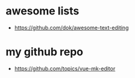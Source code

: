 # awesome lists

* https://github.com/dok/awesome-text-editing

# my github repo

* https://github.com/topics/vue-mk-editor
